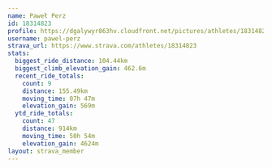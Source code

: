 ```yaml
---
name: Paweł Perz
id: 18314823
profile: https://dgalywyr863hv.cloudfront.net/pictures/athletes/18314823/5244308/1/large.jpg
username: pawel-perz
strava_url: https://www.strava.com/athletes/18314823
stats:
  biggest_ride_distance: 104.44km
  biggest_climb_elevation_gain: 462.6m
  recent_ride_totals:
    count: 9
    distance: 155.49km
    moving_time: 07h 47m
    elevation_gain: 569m
  ytd_ride_totals:
    count: 47
    distance: 914km
    moving_time: 50h 54m
    elevation_gain: 4624m
layout: strava_member
--- 
```

